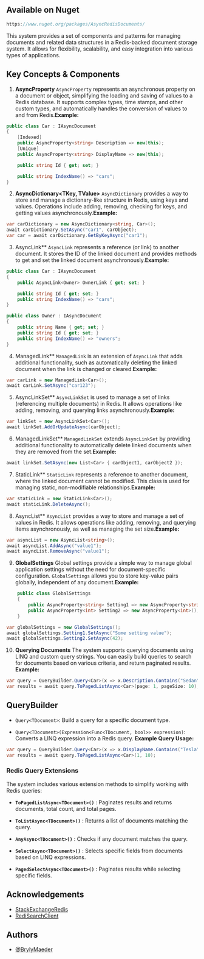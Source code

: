## Available on Nuget
```csharp
https://www.nuget.org/packages/AsyncRedisDocuments/
```

This system provides a set of components and patterns for managing documents and related data structures in a Redis-backed document storage system. It allows for flexibility, scalability, and easy integration into various types of applications.

## Key Concepts & Components 
1. **AsyncProperty** `AsyncProperty` represents an asynchronous property on a document or object, simplifying the loading and saving of values to a Redis database. It supports complex types, time stamps, and other custom types, and automatically handles the conversion of values to and from Redis.**Example:** 

```csharp
public class Car : IAsyncDocument
{
    [Indexed]
    public AsyncProperty<string> Description => new(this);
    [Unique]
    public AsyncProperty<string> DisplayName => new(this);

    public string Id { get; set; }

    public string IndexName() => "cars";
}
```
2. **AsyncDictionary<TKey, TValue>** `AsyncDictionary` provides a way to store and manage a dictionary-like structure in Redis, using keys and values. Operations include adding, removing, checking for keys, and getting values asynchronously.**Example:** 

```csharp
var carDictionary = new AsyncDictionary<string, Car>();
await carDictionary.SetAsync("car1", carObject);
var car = await carDictionary.GetByKeyAsync("car1");
```
3. AsyncLink<TDocument>** `AsyncLink` represents a reference (or link) to another document. It stores the ID of the linked document and provides methods to get and set the linked document asynchronously.**Example:** 

```csharp
public class Car : IAsyncDocument
{
    public AsyncLink<Owner> OwnerLink { get; set; }

    public string Id { get; set; }
    public string IndexName() => "cars";
}

public class Owner : IAsyncDocument
{
    public string Name { get; set; }
    public string Id { get; set; }
    public string IndexName() => "owners";
}
```
4. ManagedLink<TDocument>** `ManagedLink` is an extension of `AsyncLink` that adds additional functionality, such as automatically deleting the linked document when the link is changed or cleared.**Example:** 

```csharp
var carLink = new ManagedLink<Car>();
await carLink.SetAsync("car123");
```
5. AsyncLinkSet<TDocument>** `AsyncLinkSet` is used to manage a set of links (referencing multiple documents) in Redis. It allows operations like adding, removing, and querying links asynchronously.**Example:** 

```csharp
var linkSet = new AsyncLinkSet<Car>();
await linkSet.AddOrUpdateAsync(carObject);
```
6. ManagedLinkSet<TDocument>** `ManagedLinkSet` extends `AsyncLinkSet` by providing additional functionality to automatically delete linked documents when they are removed from the set.**Example:** 

```csharp
await linkSet.SetAsync(new List<Car> { carObject1, carObject2 });
```
7. StaticLink<TDocument>** `StaticLink` represents a reference to another document, where the linked document cannot be modified. This class is used for managing static, non-modifiable relationships.**Example:** 

```csharp
var staticLink = new StaticLink<Car>();
await staticLink.DeleteAsync();
```
8. AsyncList<TKey>** `AsyncList` provides a way to store and manage a set of values in Redis. It allows operations like adding, removing, and querying items asynchronously, as well as managing the set size.**Example:** 

```csharp
var asyncList = new AsyncList<string>();
await asyncList.AddAsync("value1");
await asyncList.RemoveAsync("value1");
```
9. **GlobalSettings** Global settings provide a simple way to manage global application settings without the need for document-specific configuration. `GlobalSettings` allows you to store key-value pairs globally, independent of any document.**Example:** 

```csharp
    public class GlobalSettings 
    {
        public AsyncProperty<string> Setting1 => new AsyncProperty<string>();
        public AsyncProperty<int> Setting2 => new AsyncProperty<int>();
    }
```

```csharp
var globalSettings = new GlobalSettings();
await globalSettings.Setting1.SetAsync("Some setting value");
await globalSettings.Setting2.SetAsync(42);

```
10. **Querying Documents** 
The system supports querying documents using LINQ and custom query strings. You can easily build queries to search for documents based on various criteria, and return paginated results.
**Example:** 

```csharp
var query = QueryBuilder.Query<Car>(x => x.Description.Contains("Sedan"));
var results = await query.ToPagedListAsync<Car>(page: 1, pageSize: 10);
```

## QueryBuilder 
 
- `Query<TDocument>`: Build a query for a specific document type.
 
- `Query<TDocument>(Expression<Func<TDocument, bool>> expression)`: Converts a LINQ expression into a Redis query.
**Example Query Usage:** 

```csharp
var query = QueryBuilder.Query<Car>(x => x.DisplayName.Contains("Tesla"));
var results = await query.ToPagedListAsync<Car>(1, 10);
```

### Redis Query Extensions 

The system includes various extension methods to simplify working with Redis queries:
 
- **`ToPagedListAsync<TDocument>()`** : Paginates results and returns documents, total count, and total pages.
 
- **`ToListAsync<TDocument>()`** : Returns a list of documents matching the query.
 
- **`AnyAsync<TDocument>()`** : Checks if any document matches the query.
 
- **`SelectAsync<TDocument>()`** : Selects specific fields from documents based on LINQ expressions.
 
- **`PagedSelectAsync<TDocument>()`** : Paginates results while selecting specific fields.

## Acknowledgements
 - [StackExchangeRedis](https://github.com/StackExchange/StackExchange.Redis)
 - [RediSearchClient](https://github.com/tombatron/RediSearchClient)



## Authors

- [@BrylyMaeder](https://www.github.com/BrylyMaeder)

